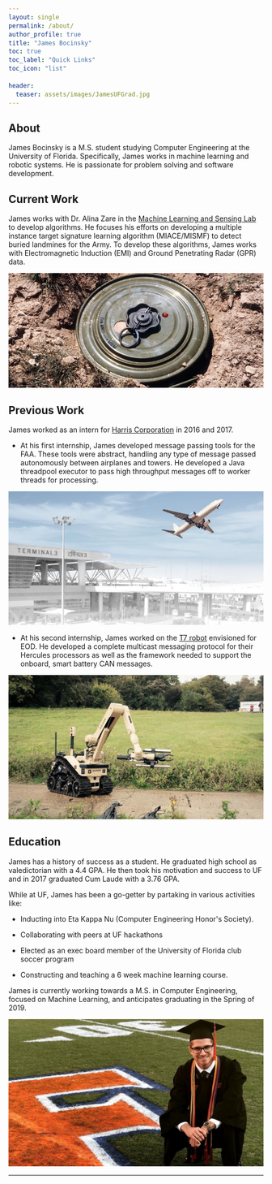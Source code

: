 ```yaml
---
layout: single
permalink: /about/
author_profile: true
title: "James Bocinsky"
toc: true
toc_label: "Quick Links"
toc_icon: "list"

header:
  teaser: assets/images/JamesUFGrad.jpg
---
```


## About

James Bocinsky is a M.S. student studying Computer Engineering at the University of Florida. Specifically, James works in machine learning and robotic systems. He is passionate for problem solving and software development.


## Current Work

James works with Dr. Alina Zare in the [Machine Learning and Sensing Lab](https://faculty.eng.ufl.edu/machine-learning/machine-learning-sensing-lab/ "MLSL Site") to develop algorithms. He focuses his efforts on developing a multiple instance target signature learning algorithm (MIACE/MISMF) to detect buried landmines for the Army. To develop these algorithms, James works with Electromagnetic Induction (EMI) and Ground Penetrating Radar (GPR) data.

![alt text](/assets/images/Landmine.jpg)


## Previous Work

James worked as an intern for [Harris Corporation](https://www.harris.com/ "harris.com") in 2016 and 2017. 

* At his first internship, James developed message passing tools for the FAA. These tools were abstract, handling any type of message passed autonomously between airplanes and towers. He developed a Java threadpool executor to pass high throughput messages off to worker threads for processing.

<p align="center">
	<img src="/assets/images/HarrisFTI2.jpg">
</p>
  


* At his second internship, James worked on the [T7 robot](https://www.harris.com/solution/t7-multi-mission-robotic-system "harris.com") envisioned for EOD. He developed a complete multicast messaging protocol for their Hercules processors as well as the framework needed to support the onboard, smart battery CAN messages.

![alt text](/assets/images/T7Robot.jpg)


## Education

James has a history of success as a student. He graduated high school as valedictorian with a 4.4 GPA. He then took his motivation and success to UF and in 2017 graduated Cum Laude with a 3.76 GPA. 

While at UF, James has been a go-getter by partaking in various activities like:

* Inducting into Eta Kappa Nu (Computer Engineering Honor's Society). 

* Collaborating with peers at UF hackathons

* Elected as an exec board member of the University of Florida club soccer program

* Constructing and teaching a 6 week machine learning course. 

James is currently working towards a M.S. in Computer Engineering, focused on Machine Learning, and anticipates graduating in the Spring of 2019.

![alt text](/assets/images/JamesUFGrad.jpg)

---